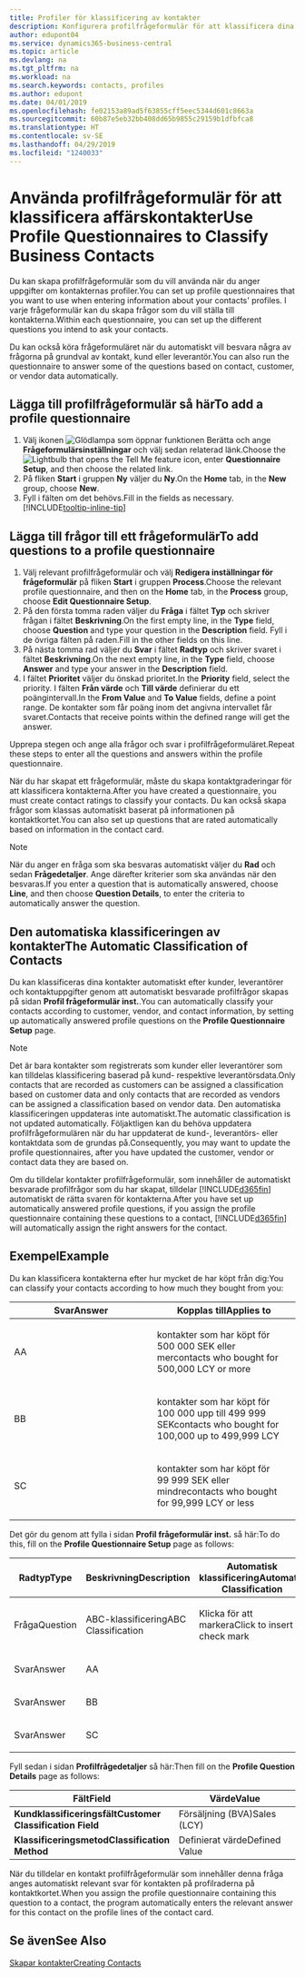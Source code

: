 ```yaml
---
title: Profiler för klassificering av kontakter
description: Konfigurera profilfrågeformulär för att klassificera dina affärskontakter
author: edupont04
ms.service: dynamics365-business-central
ms.topic: article
ms.devlang: na
ms.tgt_pltfrm: na
ms.workload: na
ms.search.keywords: contacts, profiles
ms.author: edupont
ms.date: 04/01/2019
ms.openlocfilehash: fe02153a89ad5f63855cff5eec5344d601c8663a
ms.sourcegitcommit: 60b87e5eb32bb408dd65b9855c29159b1dfbfca8
ms.translationtype: HT
ms.contentlocale: sv-SE
ms.lasthandoff: 04/29/2019
ms.locfileid: "1240033"
---
```

# <a name="use-profile-questionnaires-to-classify-business-contacts"></a><span data-ttu-id="b4c5d-103">Använda profilfrågeformulär för att klassificera affärskontakter</span><span class="sxs-lookup"><span data-stu-id="b4c5d-103">Use Profile Questionnaires to Classify Business Contacts</span></span>
<span data-ttu-id="b4c5d-104">Du kan skapa profilfrågeformulär som du vill använda när du anger uppgifter om kontakternas profiler.</span><span class="sxs-lookup"><span data-stu-id="b4c5d-104">You can set up profile questionnaires that you want to use when entering information about your contacts' profiles.</span></span> <span data-ttu-id="b4c5d-105">I varje frågeformulär kan du skapa frågor som du vill ställa till kontakterna.</span><span class="sxs-lookup"><span data-stu-id="b4c5d-105">Within each questionnaire, you can set up the different questions you intend to ask your contacts.</span></span>  

<span data-ttu-id="b4c5d-106">Du kan också köra frågeformuläret när du automatiskt vill besvara några av frågorna på grundval av kontakt, kund eller leverantör.</span><span class="sxs-lookup"><span data-stu-id="b4c5d-106">You can also run the questionnaire to answer some of the questions based on contact, customer, or vendor data automatically.</span></span>  

## <a name="to-add-a-profile-questionnaire"></a><span data-ttu-id="b4c5d-107">Lägga till profilfrågeformulär så här</span><span class="sxs-lookup"><span data-stu-id="b4c5d-107">To add a profile questionnaire</span></span>
1.  <span data-ttu-id="b4c5d-108">Välj ikonen ![Glödlampa som öppnar funktionen Berätta](media/ui-search/search_small.png "Berätta vad du vill göra") och ange **Frågeformulärsinställningar** och välj sedan relaterad länk.</span><span class="sxs-lookup"><span data-stu-id="b4c5d-108">Choose the ![Lightbulb that opens the Tell Me feature](media/ui-search/search_small.png "Tell me what you want to do") icon, enter **Questionnaire Setup**, and then choose the related link.</span></span>  
2.  <span data-ttu-id="b4c5d-109">På fliken **Start** i gruppen **Ny** väljer du **Ny**.</span><span class="sxs-lookup"><span data-stu-id="b4c5d-109">On the **Home** tab, in the **New** group, choose **New**.</span></span>  
3.  <span data-ttu-id="b4c5d-110">Fyll i fälten om det behövs.</span><span class="sxs-lookup"><span data-stu-id="b4c5d-110">Fill in the fields as necessary.</span></span> [!INCLUDE[tooltip-inline-tip](includes/tooltip-inline-tip_md.md)]  

## <a name="to-add-questions-to-a-profile-questionnaire"></a><span data-ttu-id="b4c5d-111">Lägga till frågor till ett frågeformulär</span><span class="sxs-lookup"><span data-stu-id="b4c5d-111">To add questions to a profile questionnaire</span></span>
1.  <span data-ttu-id="b4c5d-112">Välj relevant profilfrågeformulär och välj **Redigera inställningar för frågeformulär** på fliken **Start** i gruppen **Process**.</span><span class="sxs-lookup"><span data-stu-id="b4c5d-112">Choose the relevant profile questionnaire, and then on the **Home** tab, in the **Process** group, choose **Edit Questionnaire Setup**.</span></span>  
2.  <span data-ttu-id="b4c5d-113">På den första tomma raden väljer du **Fråga** i fältet **Typ** och skriver frågan i fältet **Beskrivning**.</span><span class="sxs-lookup"><span data-stu-id="b4c5d-113">On the first empty line, in the **Type** field, choose **Question** and type your question in the **Description** field.</span></span> <span data-ttu-id="b4c5d-114">Fyll i de övriga fälten på raden.</span><span class="sxs-lookup"><span data-stu-id="b4c5d-114">Fill in the other fields on this line.</span></span>  
3.  <span data-ttu-id="b4c5d-115">På nästa tomma rad väljer du **Svar** i fältet **Radtyp** och skriver svaret i fältet **Beskrivning**.</span><span class="sxs-lookup"><span data-stu-id="b4c5d-115">On the next empty line, in the **Type** field, choose **Answer** and type your answer in the **Description** field.</span></span>  
4.  <span data-ttu-id="b4c5d-116">I fältet **Prioritet** väljer du önskad prioritet.</span><span class="sxs-lookup"><span data-stu-id="b4c5d-116">In the **Priority** field, select the priority.</span></span> <span data-ttu-id="b4c5d-117">I fälten **Från värde** och **Till värde** definierar du ett poängintervall.</span><span class="sxs-lookup"><span data-stu-id="b4c5d-117">In the **From Value** and **To Value** fields, define a point range.</span></span> <span data-ttu-id="b4c5d-118">De kontakter som får poäng inom det angivna intervallet får svaret.</span><span class="sxs-lookup"><span data-stu-id="b4c5d-118">Contacts that receive points within the defined range will get the answer.</span></span>  

<span data-ttu-id="b4c5d-119">Upprepa stegen och ange alla frågor och svar i profilfrågeformuläret.</span><span class="sxs-lookup"><span data-stu-id="b4c5d-119">Repeat these steps to enter all the questions and answers within the profile questionnaire.</span></span>

<span data-ttu-id="b4c5d-120">När du har skapat ett frågeformulär, måste du skapa kontaktgraderingar för att klassificera kontakterna.</span><span class="sxs-lookup"><span data-stu-id="b4c5d-120">After you have created a questionnaire, you must create contact ratings to classify your contacts.</span></span> <span data-ttu-id="b4c5d-121">Du kan också skapa frågor som klassas automatiskt baserat på informationen på kontaktkortet.</span><span class="sxs-lookup"><span data-stu-id="b4c5d-121">You can also set up questions that are rated automatically based on information in the contact card.</span></span>  

> [!NOTE]
> <span data-ttu-id="b4c5d-122">När du anger en fråga som ska besvaras automatiskt väljer du <STRONG>Rad</STRONG> och sedan <STRONG>Frågedetaljer</STRONG>. Ange därefter kriterier som ska användas när den besvaras.</span><span class="sxs-lookup"><span data-stu-id="b4c5d-122">If you enter a question that is automatically answered, choose <STRONG>Line</STRONG>, and then choose <STRONG>Question Details</STRONG>, to enter the criteria to automatically answer the question.</span></span>

## <a name="the-automatic-classification-of-contacts"></a><span data-ttu-id="b4c5d-123">Den automatiska klassificeringen av kontakter</span><span class="sxs-lookup"><span data-stu-id="b4c5d-123">The Automatic Classification of Contacts</span></span>
<span data-ttu-id="b4c5d-124">Du kan klassificeras dina kontakter automatiskt efter kunder, leverantörer och kontaktuppgifter genom att automatiskt besvarade profilfrågor skapas på sidan **Profil frågeformulär inst.**.</span><span class="sxs-lookup"><span data-stu-id="b4c5d-124">You can automatically classify your contacts according to customer, vendor, and contact information, by setting up automatically answered profile questions on the **Profile Questionnaire Setup** page.</span></span>  

> [!NOTE]
> <span data-ttu-id="b4c5d-125">Det är bara kontakter som registrerats som kunder eller leverantörer som kan tilldelas klassificering baserad på kund- respektive leverantörsdata.</span><span class="sxs-lookup"><span data-stu-id="b4c5d-125">Only contacts that are recorded as customers can be assigned a classification based on customer data and only contacts that are recorded as vendors can be assigned a classification based on vendor data.</span></span> <span data-ttu-id="b4c5d-126">Den automatiska klassificeringen uppdateras inte automatiskt.</span><span class="sxs-lookup"><span data-stu-id="b4c5d-126">The automatic classification is not updated automatically.</span></span> <span data-ttu-id="b4c5d-127">Följaktligen kan du behöva uppdatera profilfrågeformulären när du har uppdaterat de kund-, leverantörs- eller kontaktdata som de grundas på.</span><span class="sxs-lookup"><span data-stu-id="b4c5d-127">Consequently, you may want to update the profile questionnaires, after you have updated the customer, vendor or contact data they are based on.</span></span>  

<span data-ttu-id="b4c5d-128">Om du tilldelar kontakter profilfrågeformulär, som innehåller de automatiskt besvarade profilfrågor som du har skapat, tilldelar [!INCLUDE[d365fin](includes/d365fin_md.md)] automatiskt de rätta svaren för kontakterna.</span><span class="sxs-lookup"><span data-stu-id="b4c5d-128">After you have set up automatically answered profile questions, if you assign the profile questionnaire containing these questions to a contact, [!INCLUDE[d365fin](includes/d365fin_md.md)] will automatically assign the right answers for the contact.</span></span>  

## <a name="example"></a><span data-ttu-id="b4c5d-129">Exempel</span><span class="sxs-lookup"><span data-stu-id="b4c5d-129">Example</span></span>
<span data-ttu-id="b4c5d-130">Du kan klassificera kontakterna efter hur mycket de har köpt från dig:</span><span class="sxs-lookup"><span data-stu-id="b4c5d-130">You can classify your contacts according to how much they bought from you:</span></span>

<table>
<colgroup>
<col style="width: 50%" />
<col style="width: 50%" />
</colgroup>
<thead>
<tr class="header">
<th><span data-ttu-id="b4c5d-131"><strong>Svar</strong></span><span class="sxs-lookup"><span data-stu-id="b4c5d-131"><strong>Answer</strong></span></span></th>
<th><span data-ttu-id="b4c5d-132"><strong>Kopplas till</strong></span><span class="sxs-lookup"><span data-stu-id="b4c5d-132"><strong>Applies to</strong></span></span></th>
</tr>
</thead>
<tbody>
<tr class="odd">
<td><p><span data-ttu-id="b4c5d-133">A</span><span class="sxs-lookup"><span data-stu-id="b4c5d-133">A</span></span></p></td>
<td><p><span data-ttu-id="b4c5d-134">kontakter som har köpt för 500 000 SEK eller mer</span><span class="sxs-lookup"><span data-stu-id="b4c5d-134">contacts who bought for 500,000 LCY or more</span></span></p></td>
</tr>
<tr class="even">
<td><p><span data-ttu-id="b4c5d-135">B</span><span class="sxs-lookup"><span data-stu-id="b4c5d-135">B</span></span></p></td>
<td><p><span data-ttu-id="b4c5d-136">kontakter som har köpt för 100 000 upp till 499 999 SEK</span><span class="sxs-lookup"><span data-stu-id="b4c5d-136">contacts who bought for 100,000 up to 499,999 LCY</span></span></p></td>
</tr>
<tr class="odd">
<td><p><span data-ttu-id="b4c5d-137">S</span><span class="sxs-lookup"><span data-stu-id="b4c5d-137">C</span></span></p></td>
<td><p><span data-ttu-id="b4c5d-138">kontakter som har köpt för 99 999 SEK eller mindre</span><span class="sxs-lookup"><span data-stu-id="b4c5d-138">contacts who bought for 99,999 LCY or less</span></span></p></td>
</tr>
</tbody>
</table>

<span data-ttu-id="b4c5d-139">Det gör du genom att fylla i sidan **Profil frågeformulär inst.** så här:</span><span class="sxs-lookup"><span data-stu-id="b4c5d-139">To do this, fill on the **Profile Questionnaire Setup** page as follows:</span></span>


<table>
<colgroup>
<col style="width: 20%" />
<col style="width: 20%" />
<col style="width: 20%" />
<col style="width: 20%" />
<col style="width: 20%" />
</colgroup>
<thead>
<tr class="header">
<th><span data-ttu-id="b4c5d-140"><strong>Radtyp</strong></span><span class="sxs-lookup"><span data-stu-id="b4c5d-140"><strong>Type</strong></span></span></th>
<th><span data-ttu-id="b4c5d-141"><strong>Beskrivning</strong></span><span class="sxs-lookup"><span data-stu-id="b4c5d-141"><strong>Description</strong></span></span></th>
<th><span data-ttu-id="b4c5d-142"><strong>Automatisk klassificering</strong></span><span class="sxs-lookup"><span data-stu-id="b4c5d-142"><strong>Automatic Classification</strong></span></span></th>
<th><span data-ttu-id="b4c5d-143"><strong>Från värde</strong></span><span class="sxs-lookup"><span data-stu-id="b4c5d-143"><strong>From Value</strong></span></span></th>
<th><span data-ttu-id="b4c5d-144"><strong>Till värde</strong></span><span class="sxs-lookup"><span data-stu-id="b4c5d-144"><strong>To Value</strong></span></span></th>
</tr>
</thead>
<tbody>
<tr class="odd">
<td><p><span data-ttu-id="b4c5d-145">Fråga</span><span class="sxs-lookup"><span data-stu-id="b4c5d-145">Question</span></span></p></td>
<td><p><span data-ttu-id="b4c5d-146">ABC-klassificering</span><span class="sxs-lookup"><span data-stu-id="b4c5d-146">ABC Classification</span></span></p></td>
<td><p><span data-ttu-id="b4c5d-147">Klicka för att markera</span><span class="sxs-lookup"><span data-stu-id="b4c5d-147">Click to insert a check mark</span></span></p></td>
<td><p> </p></td>
<td><p> </p></td>
</tr>
<tr class="even">
<td><p><span data-ttu-id="b4c5d-148">Svar</span><span class="sxs-lookup"><span data-stu-id="b4c5d-148">Answer</span></span></p></td>
<td><p><span data-ttu-id="b4c5d-149">A</span><span class="sxs-lookup"><span data-stu-id="b4c5d-149">A</span></span></p></td>
<td><p> </p></td>
<td><p><span data-ttu-id="b4c5d-150">500,000</span><span class="sxs-lookup"><span data-stu-id="b4c5d-150">500,000</span></span></p></td>
<td><p> </p></td>
</tr>
<tr class="odd">
<td><p><span data-ttu-id="b4c5d-151">Svar</span><span class="sxs-lookup"><span data-stu-id="b4c5d-151">Answer</span></span></p></td>
<td><p><span data-ttu-id="b4c5d-152">B</span><span class="sxs-lookup"><span data-stu-id="b4c5d-152">B</span></span></p></td>
<td><p> </p></td>
<td><p><span data-ttu-id="b4c5d-153">100,000</span><span class="sxs-lookup"><span data-stu-id="b4c5d-153">100,000</span></span></p></td>
<td><p><span data-ttu-id="b4c5d-154">499,999</span><span class="sxs-lookup"><span data-stu-id="b4c5d-154">499,999</span></span></p></td>
</tr>
<tr class="even">
<td><p><span data-ttu-id="b4c5d-155">Svar</span><span class="sxs-lookup"><span data-stu-id="b4c5d-155">Answer</span></span></p></td>
<td><p><span data-ttu-id="b4c5d-156">S</span><span class="sxs-lookup"><span data-stu-id="b4c5d-156">C</span></span></p></td>
<td><p> </p></td>
<td><p> </p></td>
<td><p><span data-ttu-id="b4c5d-157">99.999</span><span class="sxs-lookup"><span data-stu-id="b4c5d-157">99,999</span></span></p></td>
</tr>
</tbody>
</table>

<span data-ttu-id="b4c5d-158">Fyll sedan i sidan **Profilfrågedetaljer** så här:</span><span class="sxs-lookup"><span data-stu-id="b4c5d-158">Then fill on the **Profile Question Details** page as follows:</span></span>
<table>
<colgroup>
<col style="width: 50%" />
<col style="width: 50%" />
</colgroup>
<thead>
<tr class="header">
<th><span data-ttu-id="b4c5d-159"><strong>Fält</strong></span><span class="sxs-lookup"><span data-stu-id="b4c5d-159"><strong>Field</strong></span></span></th>
<th><span data-ttu-id="b4c5d-160"><strong>Värde</strong></span><span class="sxs-lookup"><span data-stu-id="b4c5d-160"><strong>Value</strong></span></span></th>
</tr>
</thead>
<tbody>
<tr>
<td><span data-ttu-id="b4c5d-161"><strong>Kundklassificeringsfält</strong></span><span class="sxs-lookup"><span data-stu-id="b4c5d-161"><strong>Customer Classification Field</strong></span></span></td>
<td><span data-ttu-id="b4c5d-162"><emphasis>Försäljning (BVA)</emphasis></span><span class="sxs-lookup"><span data-stu-id="b4c5d-162"><emphasis>Sales (LCY)</emphasis></span></span></td>
</tr>
<tr>
<td><span data-ttu-id="b4c5d-163"><strong>Klassificeringsmetod</strong></span><span class="sxs-lookup"><span data-stu-id="b4c5d-163"><strong>Classification Method</strong></span></span></td>
<td><span data-ttu-id="b4c5d-164"><emphasis>Definierat värde</emphasis></span><span class="sxs-lookup"><span data-stu-id="b4c5d-164"><emphasis>Defined Value</emphasis></span></span></td>
</tr>
</tbody>
</table>

<span data-ttu-id="b4c5d-165">När du tilldelar en kontakt profilfrågeformulär som innehåller denna fråga anges automatiskt relevant svar för kontakten på profilraderna på kontaktkortet.</span><span class="sxs-lookup"><span data-stu-id="b4c5d-165">When you assign the profile questionnaire containing this question to a contact, the program automatically enters the relevant answer for this contact on the profile lines of the contact card.</span></span>

## <a name="see-also"></a><span data-ttu-id="b4c5d-166">Se även</span><span class="sxs-lookup"><span data-stu-id="b4c5d-166">See Also</span></span>
[<span data-ttu-id="b4c5d-167">Skapar kontakter</span><span class="sxs-lookup"><span data-stu-id="b4c5d-167">Creating Contacts</span></span>](marketing-create-contact-companies.md)  
